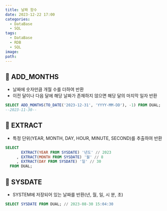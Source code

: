 ```yaml
---
title: 날짜 함수
date: 2023-12-22 17:00
categories:
  - DataBase
  - SQL
tags:
  - DataBase
  - RDB
  - SQL
image: 
path:
---
```


## 🌈 ADD_MONTHS
- 날짜에 숫자만큼 개월 수를 더하여 반환
- 이전 달이나 다음 달에 해당 날짜가 존재하지 않으면 해당 달의 마지막 일자 반환
```sql
SELECT ADD_MONTHS(TO_DATE('2023-12-31', 'YYYY-MM-DD'), -1) FROM DUAL;  
--2023-11-30--
```

## 🌈 EXTRACT
- 특정 단위(YEAR, MONTH, DAY, HOUR, MINUTE, SECOND)를 추출하여 반환
```sql
SELECT
       EXTRACT(YEAR FROM SYSDATE) '년도' // 2023
     , EXTRACT(MONTH FROM SYSDATE) '월' // 8
     , EXTRACT(DAY FROM SYSDATE) '일' // 30
  FROM DUAL;
```

## 🌈 SYSDATE
- SYSTEM에 저장되어 있는 날짜를 반환(년, 월, 일, 시 분, 초)
```sql
SELECT SYSDATE FROM DUAL; // 2023-08-30 15:04:30
```
